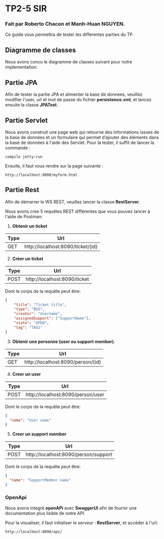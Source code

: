 # TP2-5 SIR

### Fait par Roberto Chacon et Manh-Huan NGUYEN.

Ce guide vous permettra de tester les differentes parties du TP.
## Diagramme de classes

Nous avons concu le diagramme de classes suivant pour notre implementation:

## Partie JPA

Afin de tester la partie JPA et alimenter la base de donnees, veuillez modifier l'user, url et mot de passe du fichier **persistence.xml**, et lancez ensuite la classe **JPATest**.

## Partie Servlet

Nous avons construit une page web qui retourne des informations issues de la base de données et un formulaire qui permet
d’ajouter des éléments dans la base de données à l'aide des Servlet.
Pour la tester, il suffit de lancer la commande :

```
compile jetty:run
```

Ensuite, il faut vous rendre sur la page suivante :

```
http://localhost:8080/myform.html
```

## Partie Rest
Afin de démarrer le WS REST, veuillez lancer la classe **RestServer**.

Nous avons cree 5 requêtes REST différentes que vous pouvez lancer à l'aide de Postman:

1. **Obtenir un ticket**

Type  | Url
------------- | -------------
GET  | http://localhost:8090/ticket/{id}

2. **Créer un ticket**

Type  | Url
------------- | -------------
POST  | http://localhost:8090/ticket

Dont le corps de la requête peut être:
```json
{
    "title": "Ticket title",
    "type": "BUG",
    "creator": "Username",
    "assignedSupport": ["SupportName"],
    "state": "OPEN",
    "tag": "TAG1"
}
```


3. **Obtenir une personne (user ou support member).**

Type  | Url
------------- | -------------
GET  | http://localhost:8090/person/{id}
   
4. **Creer un user**

Type  | Url
------------- | -------------
POST  | http://localhost:8090/person/user

Dont le corps de la requête peut être:
```json
{
  "name": "User name"
}
```

5. **Creer un support member**

Type  | Url
------------- | -------------
POST  | http://localhost:8090/person/support

Dont le corps de la requête peut être:
```json
{
  "name": "SupportMember name"
}
```

### OpenApi
Nous avons integré **openAPi** avec **SwaggerUI** afin de fournir une documentation plus lisible de notre API.

Pour la visualiser, il faut initialiser le serveur : **RestServer**, et accéder à l'url:
```
http://localhost:8090/api/
```
